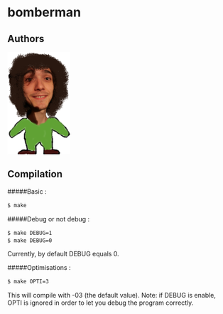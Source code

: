 bomberman
=========

Authors
-------
![Alt text](./avatars/delemo_b.png "Optional title")


Compilation
-----------
#####Basic :
~~~bash
$ make 
~~~


#####Debug or not debug :
~~~bash
$ make DEBUG=1
$ make DEBUG=0
~~~
Currently, by default DEBUG equals 0.


#####Optimisations :
~~~bash
$ make OPTI=3
~~~
This will compile with -03 (the default value).
Note: if DEBUG is enable, OPTI is ignored in order to let you debug the program correctly.
